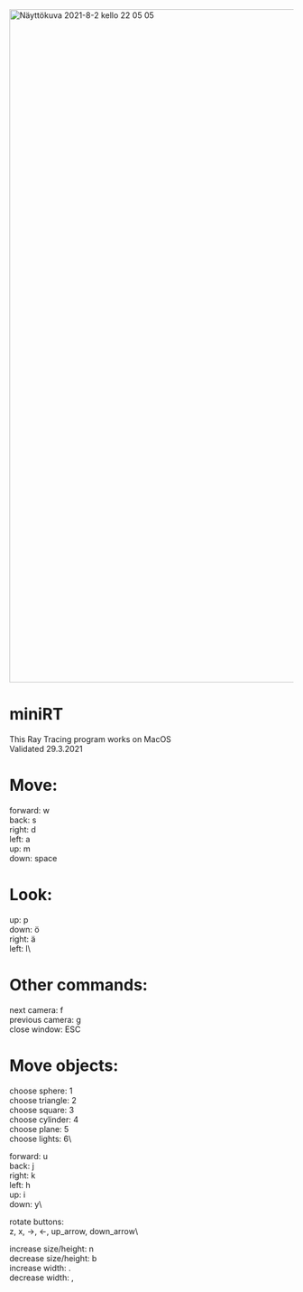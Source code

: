 <img width="1193" alt="Näyttökuva 2021-8-2 kello 22 05 05" src="https://user-images.githubusercontent.com/74473334/127917939-1be02584-21cc-4b54-bff3-69c712fa87fa.png">

# miniRT
This Ray Tracing program works on MacOS\
Validated 29.3.2021

# Move:
forward: w\
back: s\
right: d\
left: a\
up: m\
down: space

# Look:
up: p\
down: ö\
right: ä\
left: l\

# Other commands:
next camera: f\
previous camera: g\
close window: ESC

# Move objects:
choose sphere: 1\
choose triangle: 2\
choose square: 3\
choose cylinder: 4\
choose plane: 5\
choose lights: 6\

forward: u\
back: j\
right: k\
left: h\
up: i\
down: y\

rotate buttons:\
z, x, ->, <-, up_arrow, down_arrow\

increase size/height: n\
decrease size/height: b\
increase width: .\
decrease width: ,
